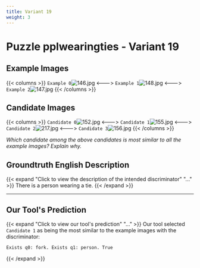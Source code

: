 ```yaml
---
title: Variant 19
weight: 3
---
```


# Puzzle pplwearingties - Variant 19

## Example Images
{{< columns >}}
`Example 0`![146.jpg](/natscene_data/images/146.jpg)
<--->
`Example 1`![148.jpg](/natscene_data/images/148.jpg)
<--->
`Example 2`![147.jpg](/natscene_data/images/147.jpg)
{{< /columns >}}

## Candidate Images
{{< columns >}}
`Candidate 0`![152.jpg](/natscene_data/images/152.jpg)
<--->
`Candidate 1`![155.jpg](/natscene_data/images/155.jpg)
<--->
`Candidate 2`![217.jpg](/natscene_data/images/217.jpg)
<--->
`Candidate 3`![156.jpg](/natscene_data/images/156.jpg)
{{< /columns >}}

*Which candidate among the above candidates is most similar to all the example images? Explain why.*

## Groundtruth English Description

{{< expand "Click to view the description of the intended discriminator" "..." >}}
There is a person wearing a tie.
{{< /expand >}}

---



## Our Tool's Prediction

{{< expand "Click to view our tool's prediction" "..." >}}
Our tool selected `Candidate 1` as being the most similar to the example images with the discriminator:
```plaintext
Exists q0: fork. Exists q1: person. True
```
{{< /expand >}}
